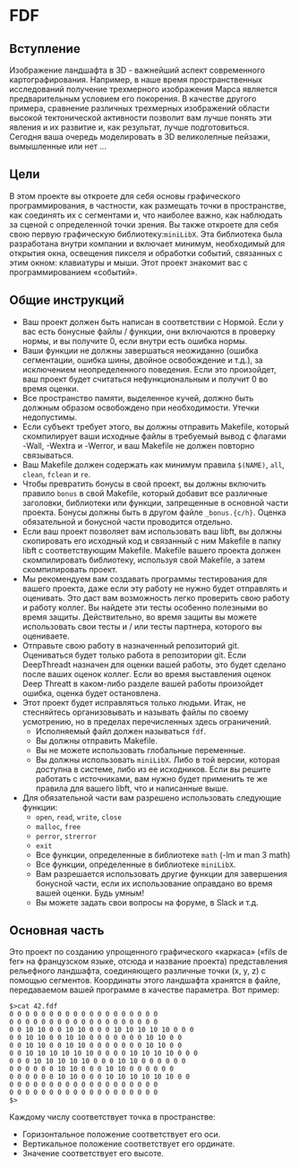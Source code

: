 # FDF
## Вступление
Изображение ландшафта в 3D - важнейший аспект современного картографирования.
Например, в наше время пространственных исследований получение трехмерного изображения Марса является
предварительным условием его покорения. В качестве другого примера, сравнение различных трехмерных
изображений области высокой тектонической активности позволит вам лучше понять эти явления и их
развитие и, как результат, лучше подготовиться. \
Сегодня ваша очередь моделировать в 3D великолепные пейзажи, вымышленные или нет ...
## Цели
В этом проекте вы откроете для себя основы графического программирования, в частности, как размещать
точки в пространстве, как соединять их с сегментами и, что наиболее важно, как наблюдать за сценой
с определенной точки зрения.
Вы также откроете для себя свою первую графическую библиотеку:`miniLibX`. Эта библиотека была
разработана внутри компании и включает минимум, необходимый для открытия окна, освещения пикселя
и обработки событий, связанных с этим окном: клавиатуры и мыши. Этот проект знакомит вас с
программированием «событий».
## Общие инструкций
* Ваш проект должен быть написан в соответствии с Нормой. Если у вас есть бонусные файлы / функции,
  они включаются в проверку нормы, и вы получите 0, если внутри есть ошибка нормы.
* Ваши функции не должны завершаться неожиданно (ошибка сегментации, ошибка шины, двойное
  освобождение и т.д.), за исключением неопределенного поведения. Если это произойдет, ваш проект
  будет считаться нефункциональным и получит 0 во время оценки.
* Все пространство памяти, выделенное кучей, должно быть должным образом освобождено при необходимости.
  Утечки недопустимы.
* Если субъект требует этого, вы должны отправить Makefile, который скомпилирует ваши исходные файлы
  в требуемый вывод с флагами -Wall, -Wextra и -Werror, и ваш Makefile не должен повторно связываться.
* Ваш Makefile должен содержать как минимум правила `$(NAME)`, `all`, `clean`, `fclean` и `re`.
* Чтобы превратить бонусы в свой проект, вы должны включить правило `bonus` в свой Makefile, который
  добавит все различные заголовки, библиотеки или функции, запрещенные в основной части проекта.
  Бонусы должны быть в другом файле `_bonus.{c/h}`.  Оценка обязательной и бонусной части проводится отдельно.
* Если ваш проект позволяет вам использовать ваш libft, вы должны скопировать его исходный
  код и связанный с ним Makefile в папку libft с соответствующим Makefile. Makefile вашего проекта
  должен скомпилировать библиотеку, используя свой Makefile, а затем скомпилировать проект.
* Мы рекомендуем вам создавать программы тестирования для вашего проекта, даже если эту работу не
  нужно будет отправлять и оценивать. Это даст вам возможность легко проверить свою работу и работу
  коллег. Вы найдете эти тесты особенно полезными во время защиты. Действительно, во время защиты
  вы можете использовать свои тесты и / или тесты партнера, которого вы оцениваете.
* Отправьте свою работу в назначенный репозиторий git. Оцениваться будет только работа
  в репозитории git. Если DeepThreadt назначен для оценки вашей работы, это будет сделано после ваших
  оценок коллег. Если во время выставления оценок Deep Threatt в каком-либо разделе вашей работы
  произойдет ошибка, оценка будет остановлена.
* Этот проект будет исправляться только людьми. Итак, не стесняйтесь организовывать и называть
  файлы по своему усмотрению, но в пределах перечисленных здесь ограничений.
    * Исполняемый файл должен называться `fdf`.
    * Вы должны отправить Makefile.
    * Вы не можете использовать глобальные переменные.
    * Вы должны использовать `miniLibX`. Либо в той версии, которая доступна
      в системе, либо из ее исходников. Если вы решите работать с источниками,
      вам нужно будет применить те же правила для вашего libft, что и написанные выше.
* Для обязательной части вам разрешено использовать следующие функции:
    * `open`, `read`, `write`, `close`
    * `malloc`, `free`
    * `perror`, `strerror`
    * `exit`
    * Все функции, определенные в библиотеке `math` (-lm и man 3 math)
    * Все функции, определенные в библиотеке `miniLibX`.
    * Вам разрешается использовать другие функции для завершения бонусной части, если их использование
      оправдано во время вашей оценки. Будь умным!
    * Вы можете задать свои вопросы на форуме, в Slack и т.д.
  
## Основная часть
Это проект по созданию упрощенного графического «каркаса» («fils de fer» на французском языке,
отсюда и название проекта) представления рельефного ландшафта, соединяющего различные точки (x, y, z) с
помощью сегментов. Координаты этого ландшафта хранятся в файле, передаваемом вашей программе в 
качестве параметра. Вот пример:
```shell
$>cat 42.fdf
0 0 0 0 0 0 0 0 0 0 0 0 0 0 0 0 0 0 0
0 0 0 0 0 0 0 0 0 0 0 0 0 0 0 0 0 0 0
0 0 10 10 0 0 10 10 0 0 0 10 10 10 10 10 0 0 0
0 0 10 10 0 0 10 10 0 0 0 0 0 0 0 10 10 0 0
0 0 10 10 0 0 10 10 0 0 0 0 0 0 0 10 10 0 0
0 0 10 10 10 10 10 10 0 0 0 0 10 10 10 10 0 0 0
0 0 0 10 10 10 10 10 0 0 0 10 10 0 0 0 0 0 0
0 0 0 0 0 0 10 10 0 0 0 10 10 0 0 0 0 0 0
0 0 0 0 0 0 10 10 0 0 0 10 10 10 10 10 10 0 0
0 0 0 0 0 0 0 0 0 0 0 0 0 0 0 0 0 0 0
0 0 0 0 0 0 0 0 0 0 0 0 0 0 0 0 0 0 0
$>
```
Каждому числу соответствует точка в пространстве:
* Горизонтальное положение соответствует его оси.
* Вертикальное положение соответствует его ординате. 
* Значение соответствует его высоте.